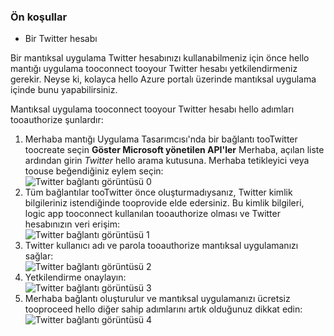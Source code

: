 ### <a name="prerequisites"></a>Ön koşullar
* Bir Twitter hesabı 

Bir mantıksal uygulama Twitter hesabınızı kullanabilmeniz için önce hello mantığı uygulama tooconnect tooyour Twitter hesabı yetkilendirmeniz gerekir. Neyse ki, kolayca hello Azure portalı üzerinde mantıksal uygulama içinde bunu yapabilirsiniz. 

Mantıksal uygulama tooconnect tooyour Twitter hesabı hello adımları tooauthorize şunlardır:

1. Merhaba mantığı Uygulama Tasarımcısı'nda bir bağlantı tooTwitter toocreate seçin **Göster Microsoft yönetilen API'ler** Merhaba, açılan liste ardından girin *Twitter* hello arama kutusuna. Merhaba tetikleyici veya toouse beğendiğiniz eylem seçin:  
   ![Twitter bağlantı görüntüsü 0](./media/connectors-create-api-twitter/twitter-0.png)
2. Tüm bağlantılar tooTwitter önce oluşturmadıysanız, Twitter kimlik bilgileriniz istendiğinde tooprovide elde edersiniz. Bu kimlik bilgileri, logic app tooconnect kullanılan tooauthorize olması ve Twitter hesabınızın veri erişim:  
   ![Twitter bağlantı görüntüsü 1](./media/connectors-create-api-twitter/twitter-1.png)  
3. Twitter kullanıcı adı ve parola tooauthorize mantıksal uygulamanızı sağlar:  
   ![Twitter bağlantı görüntüsü 2](./media/connectors-create-api-twitter/twitter-2.png)  
4. Yetkilendirme onaylayın:  
   ![Twitter bağlantı görüntüsü 3](./media/connectors-create-api-twitter/twitter-3.png)  
5. Merhaba bağlantı oluşturulur ve mantıksal uygulamanızı ücretsiz tooproceed hello diğer sahip adımlarını artık olduğunuz dikkat edin:  
   ![Twitter bağlantı görüntüsü 4](./media/connectors-create-api-twitter/twitter-4.png)

